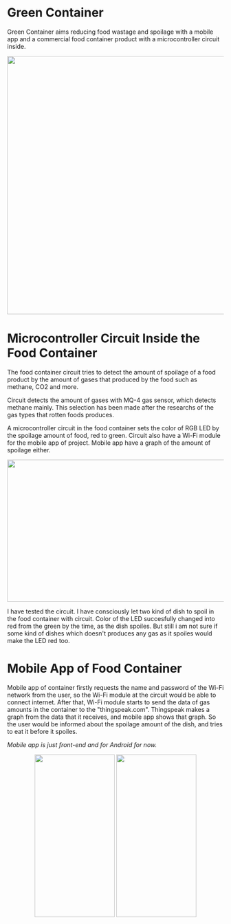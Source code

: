 # Green Container

  Green Container aims reducing food wastage and spoilage with a mobile app and a commercial food container product with a microcontroller circuit inside.
  
  <p align="center">
  <img width="900" height="600" src="https://i.imgur.com/LuPSUeP.png[/img]">
</p>

# Microcontroller Circuit Inside the Food Container
  The food container circuit tries to detect the amount of spoilage of a food product by the amount of gases that produced by the food such as methane, CO2 and more.
  
  Circuit detects the amount of gases with MQ-4 gas sensor, which detects methane mainly. This selection has been made after the researchs of the gas types that rotten foods produces.

  A microcontroller circuit in the food container sets the color of RGB LED by the spoilage amount of food, red to green. Circuit also have a Wi-Fi module for the mobile app of project. Mobile app have a graph of the amount of spoilage either.


<p align="center">
  <img width="720" height="330" src="https://i.imgur.com/5AzL1vC.png[/img]">
</p>

  I have tested the circuit. I have consciously let two kind of dish to spoil in the food container with circuit. Color of the LED succesfully changed into red from the green by the time, as the dish spoiles. But still i am not sure if some kind of dishes which doesn't produces any gas as it spoiles would make the LED red too.
  
# Mobile App of Food Container

  Mobile app of container firstly requests the name and password of the Wi-Fi network from the user, so the Wi-Fi module at the circuit would be able to connect internet. After that, Wi-Fi module starts to send the data of gas amounts in the container to the "thingspeak.com". Thingspeak makes a graph from the data that it receives, and mobile app shows that graph. 
  So the user would be informed about the spoilage amount of the dish, and tries to eat it before it spoiles. 
  
  *Mobile app is just front-end and for Android for now.*
 
<p align="center">
  <img width="186" height="378" src="https://i.imgur.com/qucnyZj.png[/img]">
  <img width="186" height="378" src="https://i.imgur.com/dGAX6HA.png[/img]">
</p>

